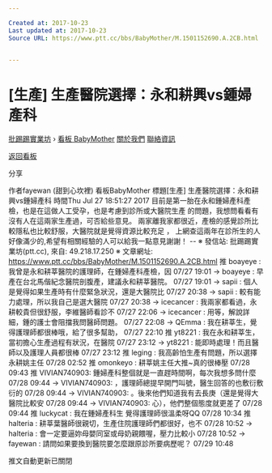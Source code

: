 ```yaml
---

Created at: 2017-10-23
Last updated at: 2017-10-23
Source URL: https://www.ptt.cc/bbs/BabyMother/M.1501152690.A.2CB.html


---
```


# [生產] 生產醫院選擇：永和耕興vs鍾婦產科


[批踢踢實業坊](https://www.ptt.cc/) › [看板 BabyMother](https://www.ptt.cc/bbs/BabyMother/index.html) [關於我們](https://www.ptt.cc/about.html) [聯絡資訊](https://www.ptt.cc/contact.html)

[返回看板](https://www.ptt.cc/bbs/BabyMother/index.html)

分享

作者fayewan (甜到心坎裡)
看板BabyMother
標題\[生產\] 生產醫院選擇：永和耕興vs鍾婦產科
時間Thu Jul 27 18:51:27 2017
目前是第一胎在永和鍾婦產科產檢，也是在這做人工受孕，也是考慮到診所或大醫院生產 的問題，我想問看看有沒有人在這兩家生產過，可否給些意見。 兩家離我家都很近，產檢的感覺診所比較隱私也比較舒服，大醫院就是覺得資源比較充足 ， 上網查這兩年在診所生的人好像滿少的,希望有相關經驗的人可以給我一點意見謝謝！ -- ※ 發信站: 批踢踢實業坊(ptt.cc), 來自: 49.218.17.250 ※ 文章網址: <https://www.ptt.cc/bbs/BabyMother/M.1501152690.A.2CB.html>
推 boayeye : 我曾是永和耕莘醫院的護理師，在鍾婦產科產檢，因 07/27 19:01
→ boayeye : 早產在台北馬偕紀念醫院剖腹產，建議永和耕莘醫院。 07/27 19:01
→ sapii : 個人是覺得如果生產時有什麼緊急狀況，還是大醫院比 07/27 20:38
→ sapii : 較有能力處理，所以我自己是選大醫院 07/27 20:38
→ icecancer : 我兩家都看過，永耕較貴但很舒服，李維醫師看診不 07/27 22:06
→ icecancer : 用等，解說詳細，鍾的護士會阻擋我問醫師問題。 07/27 22:08
→ QEmma : 我在耕莘生，覺得護理師都很棒哦，給了很多幫助， 07/27 22:10
推 yt8221 : 我在永和耕莘生，當初擔心生產過程有狀況，在醫院 07/27 23:12
→ yt8221 : 能即時處理！而且醫師以及護理人員都很棒 07/27 23:12
推 leging : 我高齡怕生產有問題，所以選擇永耕姚主任 07/28 02:52
推 omonkeyo : 耕莘姚主任大推~真的很棒壓 07/28 09:43
推 VIVIAN740903: 鍾婦產科整個就是一直趕時間啊，每次我想多問什麼 07/28 09:44
→ VIVIAN740903: ，護理師總提早開門叫號，醫生回答的也敷衍敷衍的 07/28 09:44
→ VIVIAN740903: 。後來他們知道我有去長庚（還是覺得大醫院比較安 07/28 09:44
→ VIVIAN740903: 心），他們整個態度就更差了 07/28 09:44
推 luckycat : 我在鍾婦產科生 覺得護理師很溫柔呀QQ 07/28 10:34
推 halteria : 耕莘葉醫師很親切，生產住院護理師們都很好，也不 07/28 10:52
→ halteria : 會一定要逼妳母嬰同室或母奶親餵喔，壓力比較小 07/28 10:52
→ fayewan : 請問如果要換到醫院要怎麼跟原診所要病歷呢？ 07/29 10:48

推文自動更新已關閉


